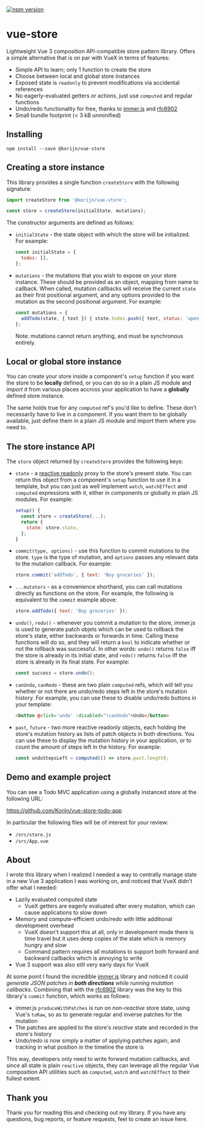 [![npm version](https://raster.shields.io/npm/v/@korijn/vue-store.png)](https://www.npmjs.com/package/@korijn/vue-store)

# vue-store

Lightweight Vue 3 composition API-compatible store pattern library. Offers a simple alternative
that is on par with VueX in terms of features:

* Simple API to learn; only 1 function to create the store
* Choose between local and global store instances
* Exposed state is `readonly` to prevent modifications via accidental references
* No eagerly-evaluated getters or actions, just use `computed` and regular functions
* Undo/redo functionality for free, thanks to [immer.js](https://immerjs.github.io/immer/docs/introduction) and [rfc6902](https://github.com/chbrown/rfc6902)
* Small bundle footprint (< 3 kB unminified)

## Installing

```
npm install --save @korijn/vue-store
```

## Creating a store instance

This library provides a single function `createStore` with the following signature:

```js
import createStore from '@korijn/vue-store';

const store = createStore(initialState, mutations);
```

The constructor arguments are defined as follows:

* `initialState` - the state object with which the store will be initialized. For example:
  ```js
  const initialState = {
    todos: [],
  };
  ```
* `mutations` - the mutations that you wish to expose on your store instance. These should be
  provided as an object, mapping from name to callback. When called, mutation callbacks will
  receive the current `state` as their first positional argument, and any options provided to
  the mutation as the second positional argument. For example:
  ```js
  const mutations = {
    addTodo(state, { text }) { state.todos.push({ text, status: 'open' }); },
  };
  ```
  Note: mutations cannot return anything, and must be synchronous entirely.

## Local or global store instance

You can create your store inside a component's `setup` function if you want the
store to be **locally** defined, or you can do so in a plain JS module and _import it_ from
various places accross your application to have a **globally** defined store instance.

The same holds true for any `computed` ref's you'd like to define. These don't necessarily have to
live in a component. If you want them to be globally available, just define them in a plain JS
module and import them where you need to.

## The store instance API

The `store` object returned by `createStore` provides the following keys:

* `state` - a [reactive readonly](https://v3.vuejs.org/api/basic-reactivity.html#readonly) proxy to
  the store's present state. You can return this object from a component's `setup` function to use
  it in a template, but you can just as well implement `watch`, `watchEffect` and `computed`
  expressions with it, either in components or globally in plain JS modules. For example:
  ```js
  setup() {
    const store = createStore(...);
    return {
      state: store.state,
    };
  }
  ```
* `commit(type, options)` - use this function to commit mutations to the store. `type` is the
  type of mutation, and `options` passes any relevant data to the mutation callback. For example:
  ```js
  store.commit('addTodo', { text: 'Buy groceries' });
  ```
* `...mutators` - as a convenience shorthand, you can call mutations directly as functions on the
  store. For example, the following is equivalent to the `commit` example above:
  ```js
  store.addTodo({ text: 'Buy groceries' });
  ```
* `undo()`, `redo()` - whenever you commit a mutation to the store, immer.js is used to generate
  patch objets which can be used to rollback the store's state, either backwards or forwards in
  time. Calling these functions will do so, and they will return a `bool` to indicate whether or
  not the rollback was successful. In other words: `undo()` returns `false` iff the store is
  already in its initial state, and `redo()` returns `false` iff the store is already in its final
  state. For example:
  ```js
  const success = store.undo();
  ```
* `canUndo`, `canRedo` - these are two plain `computed` refs, which will tell you whether or not
  there are undo/redo steps left in the store's mutation history. For example, you can use these
  to disable undo/redo buttons in your template:
  ```html
  <button @click='undo' :disabled="!canUndo">Undo</button>
  ```
* `past`, `future` - two more reactive readonly objects, each holding the store's mutation history
  as lists of patch objects in both directions. You can use these to display the mutation history
  in your application, or to count the amount of steps left in the history. For example:
  ```js
  const undoStepsLeft = computed(() => store.past.length);
  ```

## Demo and example project

You can see a Todo MVC application using a globally instanced store at the following URL:

https://github.com/Korijn/vue-store-todo-app

In particular the following files will be of interest for your review:

* `/src/store.js`
* `/src/App.vue`

## About

I wrote this library when I realized I needed a way to centrally manage state in a new Vue 3
application I was working on, and noticed that VueX didn't offer what I needed:

* Lazily evaluated computed state
  * VueX getters are eagerly evaluated after every mutation, which can cause applications to slow
    down
* Memory and compute-efficient undo/redo with little additional development overhead
  * VueX doesn't support this at all, only in development mode there is time travel but it uses
    deep copies of the state which is memory hungry and slow
  * Command pattern requires all mutations to support both forward and backward callbacks which is
    annoying to write
* Vue 3 support was also still very early days for VueX

At some point I found the incredible [immer.js](https://immerjs.github.io/immer/docs/introduction)
library and noticed it could _generate JSON patches in **both directions** while running mutation
callbacks_. Combining that with the [rfc6902](https://github.com/chbrown/rfc6902)
library was the key to this library's `commit` function, which works as follows:

* immer.js `produceWithPatches` is run on _non-reactive_ store state, using Vue's `toRaw`, so as to
  generate regular and inverse patches for the mutation
* The patches are applied to the store's _reactive_ state and recorded in the store's history
* Undo/redo is now simply a matter of applying patches again, and tracking in what position in the
  timeline the store is

This way, developers only need to write forward mutation callbacks, and since all state is plain
`reactive` objects, they can leverage all the regular Vue composition API utilities such as
`computed`, `watch` and `watchEffect` to their fullest extent.

## Thank you

Thank you for reading this and checking out my library. If you have any questions, bug reports, or
feature requests, feel to create an issue here.
